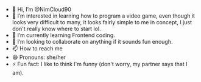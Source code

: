 - 👋 Hi, I’m @NimCloud90
- 👀 I’m interested in learning how to program a video game, even though it looks very difficult to many, it looks fairly simple to me in concept, I just don't really know where to start lol.
- 🌱 I’m currently learning Frontend coding.
- 💞️ I’m looking to collaborate on anything if it sounds fun enough.
- 📫 How to reach me 
- 😄 Pronouns: she/her
- ⚡ Fun fact: I like to think I'm funny (don't worry, my partner says that I am).

<!---
NimCloud90/NimCloud90 is a ✨ special ✨ repository because its `README.md` (this file) appears on your GitHub profile.
You can click the Preview link to take a look at your changes.
--->
